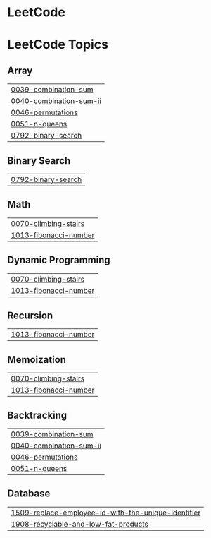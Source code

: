 # LeetCode
<!---LeetCode Topics Start-->
# LeetCode Topics
## Array
|  |
| ------- |
| [0039-combination-sum](https://github.com/DASARI-1SUNITHA/LeetCode/tree/master/0039-combination-sum) |
| [0040-combination-sum-ii](https://github.com/DASARI-1SUNITHA/LeetCode/tree/master/0040-combination-sum-ii) |
| [0046-permutations](https://github.com/DASARI-1SUNITHA/LeetCode/tree/master/0046-permutations) |
| [0051-n-queens](https://github.com/DASARI-1SUNITHA/LeetCode/tree/master/0051-n-queens) |
| [0792-binary-search](https://github.com/DASARI-1SUNITHA/LeetCode/tree/master/0792-binary-search) |
## Binary Search
|  |
| ------- |
| [0792-binary-search](https://github.com/DASARI-1SUNITHA/LeetCode/tree/master/0792-binary-search) |
## Math
|  |
| ------- |
| [0070-climbing-stairs](https://github.com/DASARI-1SUNITHA/LeetCode/tree/master/0070-climbing-stairs) |
| [1013-fibonacci-number](https://github.com/DASARI-1SUNITHA/LeetCode/tree/master/1013-fibonacci-number) |
## Dynamic Programming
|  |
| ------- |
| [0070-climbing-stairs](https://github.com/DASARI-1SUNITHA/LeetCode/tree/master/0070-climbing-stairs) |
| [1013-fibonacci-number](https://github.com/DASARI-1SUNITHA/LeetCode/tree/master/1013-fibonacci-number) |
## Recursion
|  |
| ------- |
| [1013-fibonacci-number](https://github.com/DASARI-1SUNITHA/LeetCode/tree/master/1013-fibonacci-number) |
## Memoization
|  |
| ------- |
| [0070-climbing-stairs](https://github.com/DASARI-1SUNITHA/LeetCode/tree/master/0070-climbing-stairs) |
| [1013-fibonacci-number](https://github.com/DASARI-1SUNITHA/LeetCode/tree/master/1013-fibonacci-number) |
## Backtracking
|  |
| ------- |
| [0039-combination-sum](https://github.com/DASARI-1SUNITHA/LeetCode/tree/master/0039-combination-sum) |
| [0040-combination-sum-ii](https://github.com/DASARI-1SUNITHA/LeetCode/tree/master/0040-combination-sum-ii) |
| [0046-permutations](https://github.com/DASARI-1SUNITHA/LeetCode/tree/master/0046-permutations) |
| [0051-n-queens](https://github.com/DASARI-1SUNITHA/LeetCode/tree/master/0051-n-queens) |
## Database
|  |
| ------- |
| [1509-replace-employee-id-with-the-unique-identifier](https://github.com/DASARI-1SUNITHA/LeetCode/tree/master/1509-replace-employee-id-with-the-unique-identifier) |
| [1908-recyclable-and-low-fat-products](https://github.com/DASARI-1SUNITHA/LeetCode/tree/master/1908-recyclable-and-low-fat-products) |
<!---LeetCode Topics End-->